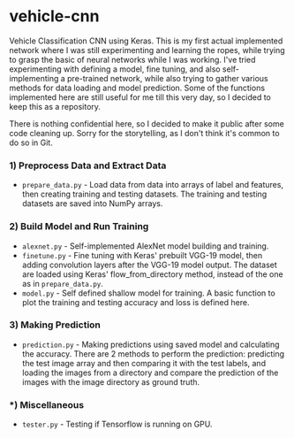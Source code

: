 # vehicle-cnn
Vehicle Classification CNN using Keras. This is my first actual implemented network where I was still experimenting and learning the ropes, while trying to grasp the basic of neural networks while I was working. I've tried experimenting with defining a model, fine tuning, and also self-implementing a pre-trained network, while also trying to gather various methods for data loading and model prediction. Some of the functions implemented here are still useful for me till this very day, so I decided to keep this as a repository. 

There is nothing confidential here, so I decided to make it public after some code cleaning up. Sorry for the storytelling, as I don't think it's common to do so in Git.

### 1) Preprocess Data and Extract Data
* `prepare_data.py` - Load data from data into arrays of label and features, then creating training and testing datasets. The training and testing datasets are saved into NumPy arrays.

### 2) Build Model and Run Training
* `alexnet.py` - Self-implemented AlexNet model building and training.
* `finetune.py` - Fine tuning with Keras' prebuilt VGG-19 model, then adding convolution layers after the VGG-19 model output. The dataset are loaded using Keras' flow_from_directory method, instead of the one as in `prepare_data.py`.
* `model.py` - Self defined shallow model for training. A basic function to plot the training and testing accuracy and loss is defined here.

### 3) Making Prediction
* `prediction.py` - Making predictions using saved model and calculating the accuracy. There are 2 methods to perform the prediction: predicting the test image array and then comparing it with the test labels, and loading the images from a directory and compare the prediction of the images with the image directory as ground truth.

### \*) Miscellaneous
* `tester.py` - Testing if Tensorflow is running on GPU.
